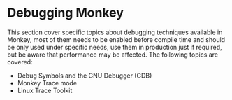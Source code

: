 # Debugging Monkey

This section cover specific topics about debugging techniques available in Monkey, most of them needs to be enabled before compile time and should be only used under specific needs, use them in production just if required, but be aware that performance may be affected. The following topics are covered:

* Debug Symbols and the GNU Debugger (GDB)
* Monkey Trace mode
* Linux Trace Toolkit

